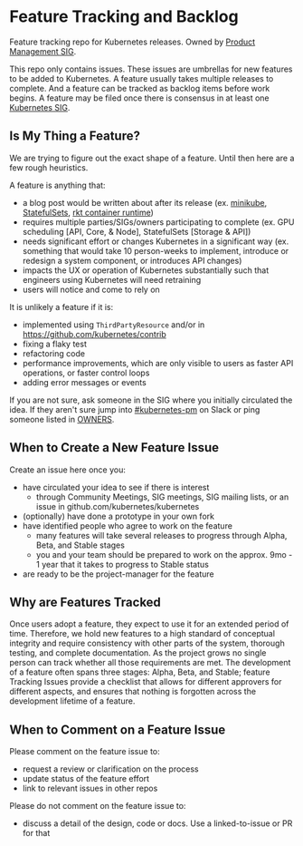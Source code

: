 # Feature Tracking and Backlog

Feature tracking repo for Kubernetes releases. Owned by [Product Management SIG](https://github.com/kubernetes/community/blob/master/sig-product-management/README.md).

This repo only contains issues. These issues are umbrellas for new features to be added to Kubernetes. A feature usually takes multiple releases to complete. And a feature can be tracked as backlog items before work begins. A feature may be filed once there is consensus in at least one [Kubernetes SIG](https://git.k8s.io/community/sig-list.md).

## Is My Thing a Feature?

We are trying to figure out the exact shape of a feature. Until then here are a few rough heuristics. 

A feature is anything that:

- a blog post would be written about after its release (ex. [minikube](http://blog.kubernetes.io/2016/07/minikube-easily-run-kubernetes-locally.html), [StatefulSets](http://blog.kubernetes.io/2016/07/thousand-instances-of-cassandra-using-kubernetes-pet-set.html), [rkt container runtime](http://blog.kubernetes.io/2016/07/rktnetes-brings-rkt-container-engine-to-Kubernetes.html))
- requires multiple parties/SIGs/owners participating to complete (ex. GPU scheduling [API, Core, & Node], StatefulSets [Storage & API])
- needs significant effort or changes Kubernetes in a significant way (ex. something that would take 10 person-weeks to implement, introduce or redesign a system component, or introduces API changes)
- impacts the UX or operation of Kubernetes substantially such that engineers using Kubernetes will need retraining
- users will notice and come to rely on

It is unlikely a feature if it is:
- implemented using `ThirdPartyResource` and/or in https://github.com/kubernetes/contrib
- fixing a flaky test
- refactoring code
- performance improvements, which are only visible to users as faster API operations, or faster control loops
- adding error messages or events

If you are not sure, ask someone in the SIG where you initially circulated the idea. If they aren't sure jump into 
[#kubernetes-pm](https://kubernetes.slack.com/messages/kubernetes-pm/) on Slack or ping someone listed in [OWNERS](https://github.com/kubernetes/features/blob/master/OWNERS).

## When to Create a New Feature Issue

Create an issue here once you:
- have circulated your idea to see if there is interest
   - through Community Meetings, SIG meetings, SIG mailing lists, or an issue in github.com/kubernetes/kubernetes
- (optionally) have done a prototype in your own fork
- have identified people who agree to work on the feature
  - many features will take several releases to progress through Alpha, Beta, and Stable stages
  - you and your team should be prepared to work on the approx. 9mo - 1 year that it takes to progress to Stable status
- are ready to be the project-manager for the feature

## Why are Features Tracked

Once users adopt a feature, they expect to use it for an extended period of time. Therefore, we hold new features to a
high standard of conceptual integrity and require consistency with other parts of the system, thorough testing, and complete
documentation. As the project grows no single person can track whether all those requirements are met. The development
of a feature often spans three stages: Alpha, Beta, and Stable; feature Tracking Issues provide a
checklist that allows for different approvers for different aspects, and ensures that nothing is forgotten across the 
development lifetime of a feature.

## When to Comment on a Feature Issue

Please comment on the feature issue to:
- request a review or clarification on the process
- update status of the feature effort
- link to relevant issues in other repos

Please do not comment on the feature issue to:
- discuss a detail of the design, code or docs. Use a linked-to-issue or PR for that
